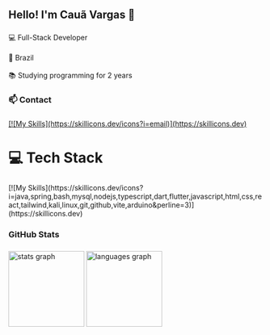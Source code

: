 <h2 align="left">Hello! I'm Cauã Vargas 👋</h2>

###

<p align="left">💻 Full-Stack Developer<br><br>📍 Brazil<br><br>📚 Studying programming for 2 years</p>






<h3 align="left">📫 Contact</h3>

###

  <a href="mailto:cauavargas1849@gmail.com" target="_blank">
    [![My Skills](https://skillicons.dev/icons?i=email)](https://skillicons.dev)
  </a>
 
</div>

###

#  💻 Tech Stack

###

<div align="left">
[![My Skills](https://skillicons.dev/icons?i=java,spring,bash,mysql,nodejs,typescript,dart,flutter,javascript,html,css,react,tailwind,kali,linux,git,github,vite,arduino&perline=3)](https://skillicons.dev)
</div>

###

<h3 align="left">GitHub Stats</h3>

###

<div align="left">
  <img src="https://github-readme-stats.vercel.app/api?username=Caua23&hide_title=false&hide_rank=false&show_icons=true&include_all_commits=true&count_private=true&disable_animations=false&theme=dark&locale=en&hide_border=false" height="150" alt="stats graph"  />
  <img src="https://github-readme-stats.vercel.app/api/top-langs?username=Caua23&locale=en&hide_title=false&layout=compact&card_width=320&langs_count=5&theme=dark&hide_border=false" height="150" alt="languages graph"  />
</div>

###
